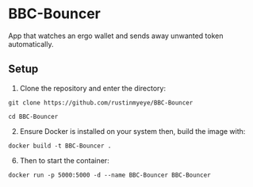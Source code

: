 # BBC-Bouncer
App that watches an ergo wallet and sends away unwanted token automatically.
## Setup
1. Clone the repository and enter the directory:

```
git clone https://github.com/rustinmyeye/BBC-Bouncer
```

```
cd BBC-Bouncer
```
   
2. Ensure Docker is installed on your system then, build the image with:
   

```
docker build -t BBC-Bouncer .
``` 

6. Then to start the container:

```
docker run -p 5000:5000 -d --name BBC-Bouncer BBC-Bouncer
```
